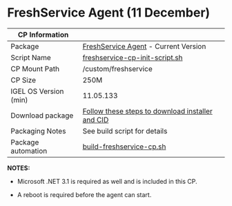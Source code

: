 # FreshService Agent (11 December)

|  CP Information |            |
|--------------------|------------|
| Package | [FreshService Agent](https://support.freshservice.com/support/solutions/articles/200393) - Current Version |
| Script Name | [freshservice-cp-init-script.sh](build/freshservice-cp-init-script.sh) |
| CP Mount Path | /custom/freshservice |
| CP Size | 250M |
| IGEL OS Version (min) | 11.05.133 |
| Download package | [Follow these steps to download installer and CID](https://www.crowdstrike.com/blog/tech-center/install-freshservice-sensor-for-linux/) |
| Packaging Notes | See build script for details |
| Package automation | [build-freshservice-cp.sh](build/build-freshservice-cp.sh) |

**NOTES:**

- Microsoft .NET 3.1 is required as well and is included in this CP.

- A reboot is required before the agent can start.
